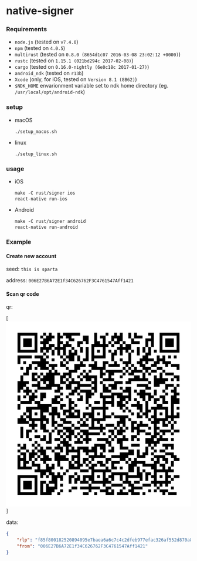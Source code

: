 # native-signer

### Requirements

- `node.js` (tested on `v7.4.0`)
- `npm` (tested on `4.0.5`)
- `multirust` (tested on `0.8.0 (8654d1c07 2016-03-08 23:02:12 +0000)`)
- `rustc` (tested on `1.15.1 (021bd294c 2017-02-08)`)
- `cargo` (tested on `0.16.0-nightly (6e0c18c 2017-01-27)`)
- `android_ndk` (tested on `r13b`)
- `Xcode` (only, for iOS, tested on `Version 8.1 (8B62)`)
- `$NDK_HOME` envarionment variable set to ndk home directory (eg. `/usr/local/opt/android-ndk`)

### setup

- macOS

    ```
    ./setup_macos.sh
    ```

- linux

    ```
    ./setup_linux.sh
    ```

### usage

- iOS

    ```
    make -C rust/signer ios
    react-native run-ios
    ```

- Android

    ```
    make -C rust/signer android
    react-native run-android
    ```

### Example

#### Create new account

seed: `this is sparta`

address: `006E27B6A72E1f34C626762F3C4761547Aff1421`

#### Scan qr code


qr:

[![qr][tx_qr]]

data:

```json
{
	"rlp": "f85f800182520894095e7baea6a6c7c4c2dfeb977efac326af552d870a801ba048b55bfa915ac795c431978d8a6a992b628d557da5ff759b307d495a36649353a0efffd310ac743f371de3b9f7f9cb56c0b28ad43601b4ab949f53faa07bd2c804",
	"from": "006E27B6A72E1f34C626762F3C4761547Aff1421"
}
```

[tx_qr]: ./docs/tx_qr.png
